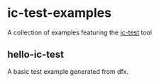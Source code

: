 # ic-test-examples
A collection of examples featuring the [ic-test](https://github.com/wasm-forge/ic-test) tool

## hello-ic-test

A basic test example generated from dfx.

## 

## 

# 